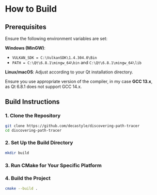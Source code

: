# How to Build

## Prerequisites

Ensure the following environment variables are set:

**Windows (MinGW)**: 

- `VULKAN_SDK = C:\VulkanSDK\1.4.304.0\Bin`
- `PATH = C:\Qt\6.8.1\mingw_64\bin` and `C:\Qt\6.8.1\mingw_64\lib`

**Linux/macOS**: Adjust according to your Qt installation directory.

Ensure you use appropriate version of the compiler, in my case **GCC 13.x**, as Qt 6.8.1 does not support GCC 14.x.

## Build Instructions
### 1. Clone the Repository
```sh
git clone https://github.com/decastyle/discovering-path-tracer
cd discovering-path-tracer
```
### 2. Set Up the Build Directory

```sh
mkdir build
```
### 3. Run CMake for Your Specific Platform
### 4. Build the Project

```sh
cmake --build .
```

